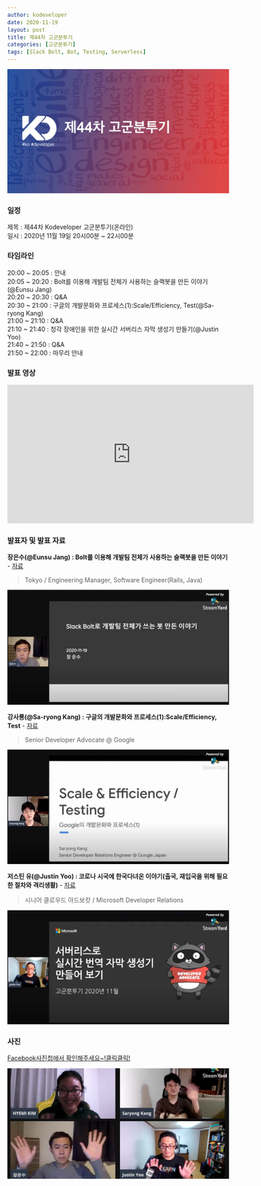 ```yaml
---
author: kodeveloper
date: 2020-11-19
layout: post
title: 제44차 고군분투기
categories: [고군분투기]
tags: [Slack Bolt, Bot, Testing, Serverless]
---
```


![](/img/struggle/44/struggle.jpg)

### 일정

제목 : 제44차 Kodeveloper 고군분투기(온라인)  
일시 : 2020년 11월 19일 20시00분 ~ 22시00분   

### 타임라인

20:00 ~ 20:05 : 안내  
20:05 ~ 20:20 : Bolt를 이용해 개발팀 전체가 사용하는 슬랙봇을 만든 이야기(@Eunsu Jang)  
20:20 ~ 20:30 : Q&A  
20:30 ~ 21:00 : 구글의 개발문화와 프로세스(1):Scale/Efficiency, Test(@Sa-ryong Kang)  
21:00 ~ 21:10 : Q&A  
21:10 ~ 21:40 : 청각 장애인을 위한 실시간 서버리스 자막 생성기 만들기(@Justin Yoo)  
21:40 ~ 21:50 : Q&A  
21:50 ~ 22:00 : 마무리 안내  

### 발표 영상

<iframe width="560" height="315" src="https://www.youtube.com/embed/kellmaOumz0" frameborder="0" allow="accelerometer; autoplay; clipboard-write; encrypted-media; gyroscope; picture-in-picture" allowfullscreen></iframe>

### 발표자 및 발표 자료

**장은수(@Eunsu Jang) : Bolt를 이용해 개발팀 전체가 사용하는 슬랙봇을 만든 이야기** - [자료](https://speakerdeck.com/unsu0707/seulraeg-boltreul-iyonghae-gaebaltim-jeoncega-sayonghaneun-seulraegboseul-mandeun-iyagi)

> Tokyo / Engineering Manager, Software Engineer(Rails, Java)

![](/img/struggle/44/Eunsu-Jang.jpg)

**강사룡(@Sa-ryong Kang) : 구글의 개발문화와 프로세스(1):Scale/Efficiency, Test** - [자료](https://speakerdeck.com/saryong/testing)

> Senior Developer Advocate @ Google

![](/img/struggle/44/Sa-ryong-Kang.jpg)

**저스틴 유(@Justin Yoo) : 코로나 시국에 한국다녀온 이야기(출국, 재입국을 위해 필요한 절차와 격리생활)** - [자료](https://onedrive.live.com/?cid=41b917f1613487b5&id=41B917F1613487B5%2142954&authkey=%21AOsxW%2D3F7%2D3JWRM)

> 시니어 클로우드 아드보캇 / Microsoft Developer Relations

![](/img/struggle/44/Justin-Yoo.jpg)

### 사진

[Facebook사진첩에서 확인해주세요~!클릭클릭!](https://www.facebook.com/media/set/?set=oa.175471980918712&type=3)

![](/img/struggle/44/members.jpg)
